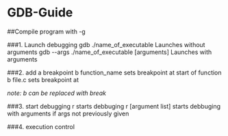 # GDB-Guide

##Compile program with -g

###1.  Launch debugging
gdb ./name_of_executable                        Launches without arguments
gdb --args ./name_of_executable [arguments]     Launches with arguments

###2.  add a breakpoint
b function_name                                 sets breakpoint at start of function
b file.c                                        sets breakpoint at

*note: b can be replaced with break*

###3.  start debugging
r                                               starts debbuging
r [argument list]                               starts debbuging with arguments if args not previously given

###4.  execution control
